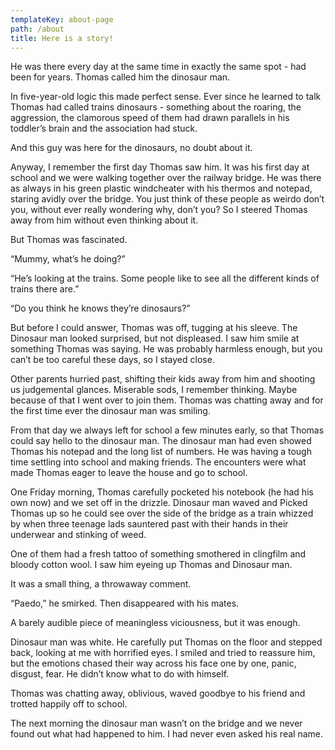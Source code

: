 ```yaml
---
templateKey: about-page
path: /about
title: Here is a story!
---
```

He was there every day at the same time in exactly the same spot - had been for years. Thomas called him the dinosaur man.

In five-year-old logic this made perfect sense. Ever since he learned to talk Thomas had called trains dinosaurs - something about the roaring, the aggression, the clamorous speed of them had drawn parallels in his toddler’s brain and the association had stuck.

And this guy was here for the dinosaurs, no doubt about it.

Anyway, I remember the first day Thomas saw him. It was his first day at school and we were walking together over the railway bridge. He was there as always in his green plastic windcheater with his thermos and notepad, staring avidly over the bridge. You just think of these people as weirdo don’t you, without ever really wondering why, don’t you? So I steered Thomas away from him without even thinking about it.

But Thomas was fascinated.

“Mummy, what’s he doing?”

“He’s looking at the trains. Some people like to see all the different kinds of trains there are.”

“Do you think he knows they’re dinosaurs?”

But before I could answer, Thomas was off, tugging at his sleeve. The Dinosaur man looked surprised, but not displeased. I saw him smile at something Thomas was saying. He was probably harmless enough, but you can’t be too careful these days, so I stayed close.

Other parents hurried past, shifting their kids away from him and shooting us judgemental glances. Miserable sods, I remember thinking. Maybe because of that I went over to join them. Thomas was chatting away and for the first time ever the dinosaur man was smiling.

From that day we always left for school a few minutes early, so that Thomas could say hello to the dinosaur man. The dinosaur man had even showed Thomas his notepad and the long list of numbers. He was having a tough time settling into school and making friends. The encounters were what made Thomas eager to leave the house and go to school.

One Friday morning, Thomas carefully pocketed his notebook (he had his own now) and we set off in the drizzle. Dinosaur man waved and Picked Thomas up so he could see over the side of the bridge as a train whizzed by when three teenage lads sauntered past with their hands in their underwear and stinking of weed.

One of them had a fresh tattoo of something smothered in clingfilm and bloody cotton wool. I saw him eyeing up Thomas and Dinosaur man.

It was a small thing, a throwaway comment.

“Paedo,” he smirked. Then disappeared with his mates.

A barely audible piece of meaningless viciousness, but it was enough.

Dinosaur man was white. He carefully put Thomas on the floor and stepped back, looking at me with horrified eyes. I smiled and tried to reassure him, but the emotions chased their way across his face one by one, panic, disgust, fear. He didn’t know what to do with himself.

Thomas was chatting away, oblivious, waved goodbye to his friend and trotted happily off to school.

The next morning the dinosaur man wasn’t on the bridge and we never found out what had happened to him. I had never even asked his real name.
